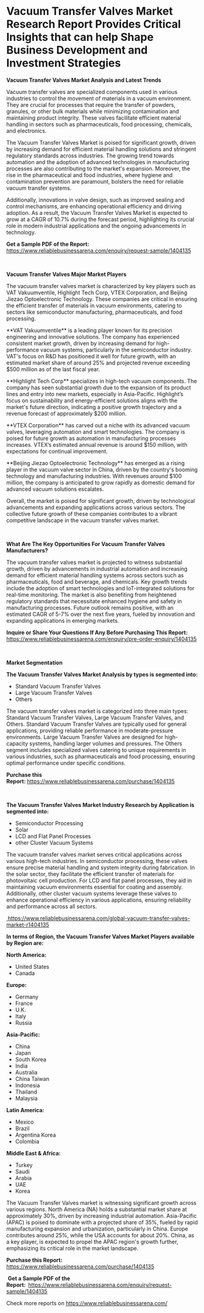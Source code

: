 <p><h1>Vacuum Transfer Valves Market Research Report Provides Critical Insights that can help Shape Business Development and Investment Strategies</h1></p><p><strong>Vacuum Transfer Valves Market Analysis and Latest Trends</strong></p>
<p><p>Vacuum transfer valves are specialized components used in various industries to control the movement of materials in a vacuum environment. They are crucial for processes that require the transfer of powders, granules, or other bulk materials while minimizing contamination and maintaining product integrity. These valves facilitate efficient material handling in sectors such as pharmaceuticals, food processing, chemicals, and electronics.</p><p>The Vacuum Transfer Valves Market is poised for significant growth, driven by increasing demand for efficient material handling solutions and stringent regulatory standards across industries. The growing trend towards automation and the adoption of advanced technologies in manufacturing processes are also contributing to the market's expansion. Moreover, the rise in the pharmaceutical and food industries, where hygiene and contamination prevention are paramount, bolsters the need for reliable vacuum transfer systems.</p><p>Additionally, innovations in valve design, such as improved sealing and control mechanisms, are enhancing operational efficiency and driving adoption. As a result, the Vacuum Transfer Valves Market is expected to grow at a CAGR of 10.7% during the forecast period, highlighting its crucial role in modern industrial applications and the ongoing advancements in technology.</p></p>
<p><strong>Get a Sample PDF of the Report:&nbsp;</strong> <a href="https://www.reliablebusinessarena.com/enquiry/request-sample/1404135?utm_campaign=1990&utm_medium=2&utm_source=Github&utm_content=ia&utm_term=13012025&utm_id=vacuum-transfer-valves">https://www.reliablebusinessarena.com/enquiry/request-sample/1404135</a></p>
<p>&nbsp;</p>
<p><strong>Vacuum Transfer Valves Major Market Players</strong></p>
<p><p>The vacuum transfer valves market is characterized by key players such as VAT Vakuumventile, Highlight Tech Corp, VTEX Corporation, and Beijing Jiezao Optoelectronic Technology. These companies are critical in ensuring the efficient transfer of materials in vacuum environments, catering to sectors like semiconductor manufacturing, pharmaceuticals, and food processing.</p><p>**VAT Vakuumventile** is a leading player known for its precision engineering and innovative solutions. The company has experienced consistent market growth, driven by increasing demand for high-performance vacuum systems, particularly in the semiconductor industry. VAT's focus on R&D has positioned it well for future growth, with an estimated market share of around 25% and projected revenue exceeding $500 million as of the last fiscal year.</p><p>**Highlight Tech Corp** specializes in high-tech vacuum components. The company has seen substantial growth due to the expansion of its product lines and entry into new markets, especially in Asia-Pacific. Highlight’s focus on sustainability and energy-efficient solutions aligns with the market's future direction, indicating a positive growth trajectory and a revenue forecast of approximately $200 million.</p><p>**VTEX Corporation** has carved out a niche with its advanced vacuum valves, leveraging automation and smart technologies. The company is poised for future growth as automation in manufacturing processes increases. VTEX’s estimated annual revenue is around $150 million, with expectations for continual improvement.</p><p>**Beijing Jiezao Optoelectronic Technology** has emerged as a rising player in the vacuum valve sector in China, driven by the country's booming technology and manufacturing industries. With revenues around $100 million, the company is anticipated to grow rapidly as domestic demand for advanced vacuum solutions escalates.</p><p>Overall, the market is poised for significant growth, driven by technological advancements and expanding applications across various sectors. The collective future growth of these companies contributes to a vibrant competitive landscape in the vacuum transfer valves market.</p></p>
<p>&nbsp;</p>
<p><strong>What Are The Key Opportunities For Vacuum Transfer Valves Manufacturers?</strong></p>
<p><p>The vacuum transfer valves market is projected to witness substantial growth, driven by advancements in industrial automation and increasing demand for efficient material handling systems across sectors such as pharmaceuticals, food and beverage, and chemicals. Key growth trends include the adoption of smart technologies and IoT-integrated solutions for real-time monitoring. The market is also benefiting from heightened regulatory standards that necessitate enhanced hygiene and safety in manufacturing processes. Future outlook remains positive, with an estimated CAGR of 5-7% over the next five years, fueled by innovation and expanding applications in emerging markets.</p></p>
<p><strong>Inquire or Share Your Questions If Any Before Purchasing This Report:</strong> <a href="https://www.reliablebusinessarena.com/enquiry/pre-order-enquiry/1404135?utm_campaign=1990&utm_medium=2&utm_source=Github&utm_content=ia&utm_term=13012025&utm_id=vacuum-transfer-valves">https://www.reliablebusinessarena.com/enquiry/pre-order-enquiry/1404135</a></p>
<p>&nbsp;</p>
<p><strong>Market Segmentation</strong></p>
<p><strong>The Vacuum Transfer Valves Market Analysis by types is segmented into:</strong></p>
<p><ul><li>Standard Vacuum Transfer Valves</li><li>Large Vacuum Transfer Valves</li><li>Others</li></ul></p>
<p><p>The vacuum transfer valves market is categorized into three main types: Standard Vacuum Transfer Valves, Large Vacuum Transfer Valves, and Others. Standard Vacuum Transfer Valves are typically used for general applications, providing reliable performance in moderate-pressure environments. Large Vacuum Transfer Valves are designed for high-capacity systems, handling larger volumes and pressures. The Others segment includes specialized valves catering to unique requirements in various industries, such as pharmaceuticals and food processing, ensuring optimal performance under specific conditions.</p></p>
<p><strong>Purchase this Report:&nbsp;</strong><a href="https://www.reliablebusinessarena.com/purchase/1404135?utm_campaign=1990&utm_medium=2&utm_source=Github&utm_content=ia&utm_term=13012025&utm_id=vacuum-transfer-valves">https://www.reliablebusinessarena.com/purchase/1404135</a></p>
<p>&nbsp;</p>
<p><strong>The Vacuum Transfer Valves Market Industry Research by Application is segmented into:</strong></p>
<p><ul><li>Semiconductor Processing</li><li>Solar</li><li>LCD and Flat Panel Processes</li><li>other Cluster Vacuum Systems</li></ul></p>
<p><p>The vacuum transfer valves market serves critical applications across various high-tech industries. In semiconductor processing, these valves ensure precise material handling and system integrity during fabrication. In the solar sector, they facilitate the efficient transfer of materials for photovoltaic cell production. For LCD and flat panel processes, they aid in maintaining vacuum environments essential for coating and assembly. Additionally, other cluster vacuum systems leverage these valves to enhance operational efficiency in various applications, ensuring reliability and performance across all sectors.</p></p>
<p><a href="https://www.reliablebusinessarena.com/global-vacuum-transfer-valves-market-r1404135?utm_campaign=1990&utm_medium=2&utm_source=Github&utm_content=ia&utm_term=13012025&utm_id=vacuum-transfer-valves">&nbsp;https://www.reliablebusinessarena.com/global-vacuum-transfer-valves-market-r1404135</a></p>
<p><strong>In terms of Region, the Vacuum Transfer Valves Market Players available by Region are:</strong></p>
<p>
    <p> <strong> North America: </strong>
        <ul>
            <li>United States</li>
            <li>Canada</li>
        </ul>
        </p> 
    <p> <strong> Europe: </strong>
        <ul>
            <li>Germany</li>
            <li>France</li>
            <li>U.K.</li>
            <li>Italy</li>
            <li>Russia</li>
        </ul>
        </p> 
    <p> <strong> Asia-Pacific: </strong>
        <ul>
            <li>China</li>
            <li>Japan</li>
            <li>South Korea</li>
            <li>India</li>
            <li>Australia</li>
            <li>China Taiwan</li>
            <li>Indonesia</li>
            <li>Thailand</li>
            <li>Malaysia</li>
        </ul>
        </p> 
    <p> <strong> Latin America: </strong>
        <ul>
            <li>Mexico</li>
            <li>Brazil</li>
            <li>Argentina Korea</li>
            <li>Colombia</li>
        </ul>
        </p> 
    <p> <strong> Middle East & Africa: </strong>
        <ul>
            <li>Turkey</li>
            <li>Saudi</li>
            <li>Arabia</li>
            <li>UAE</li>
            <li>Korea</li>
        </ul>
    </p>
    </p>
<p><p>The Vacuum Transfer Valves market is witnessing significant growth across various regions. North America (NA) holds a substantial market share at approximately 30%, driven by increasing industrial automation. Asia-Pacific (APAC) is poised to dominate with a projected share of 35%, fueled by rapid manufacturing expansion and urbanization, particularly in China. Europe contributes around 25%, while the USA accounts for about 20%. China, as a key player, is expected to propel the APAC region's growth further, emphasizing its critical role in the market landscape.</p></p>
<p><strong>Purchase this Report: </strong><a href="https://www.reliablebusinessarena.com/purchase/1404135?utm_campaign=1990&utm_medium=2&utm_source=Github&utm_content=ia&utm_term=13012025&utm_id=vacuum-transfer-valves">https://www.reliablebusinessarena.com/purchase/1404135</a></p>
<p>&nbsp;<strong>Get a Sample PDF of the Report:&nbsp;&nbsp;</strong><a href="https://www.reliablebusinessarena.com/enquiry/request-sample/1404135?utm_campaign=1990&utm_medium=2&utm_source=Github&utm_content=ia&utm_term=13012025&utm_id=vacuum-transfer-valves">https://www.reliablebusinessarena.com/enquiry/request-sample/1404135</a></p>
<p><strong></strong></p>
<p>Check more reports on <a href="https://www.reliablebusinessarena.com/?utm_campaign=1990&utm_medium=2&utm_source=Github&utm_content=ia&utm_term=13012025&utm_id=vacuum-transfer-valves">https://www.reliablebusinessarena.com/</a></p>